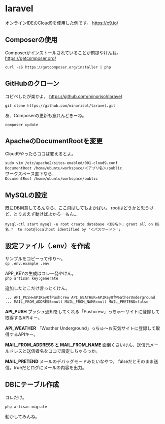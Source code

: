 # laravel

オンラインIDEのCloud9を使用した例です。
<https://c9.io/>

## Composerの使用

Composerがインストールされていることが前提やけんね。
<https://getcomposer.org/>

`curl -sS https://getcomposer.org/installer | php`

## GitHubのクローン

コピペしたが楽かよ。
<https://github.com/minorisol/laravel>

`git clone https://github.com/minorisol/laravel.git`

あ、Composerの更新も忘れんどきーね。

`composer update`

## ApacheのDocumentRootを変更

Cloud9やったらココば変えるとよ。

`sudo vim /etc/apache2/sites-enabled/001-cloud9.conf`  
`DocumentRoot /home/ubuntu/workspace/＜アプリ名＞/public`  
ワークスペース直下なら...  
`DocumentRoot /home/ubuntu/workspace/public`  

## MySQLの設定

既にDB用意してるんなら、ここ飛ばしてもよかばい。
rootはどうかと思うけど、とりあえず動けばよかろーもん...

`
    mysql-ctl start
    mysql -u root
    create database ＜DB名＞;
    grant all on DB名.*  to root@localhost identified by '＜パスワード＞';
`

## 設定ファイル（.env）を作成

サンプルをコピーって作り～。  
`cp .env.example .env`

APP_KEYの生成はコレ一発やけん。  
`php artisan key:generate`

追加したとこだけ言っとくけん。

`
    ...
    API_PUSH=APIKeyOfPushcrew
    API_WEATHER=APIKeyOfWeatherUnderground
    ...
    MAIL_FROM_ADDRESS=null
    MAIL_FROM_NAME=null
    MAIL_PRETEND=false
`

**API_PUSH**
  プッシュ通知をしてくれる「Pushcrew」っちゅ～サイトに登録して取得するAPIキー。

**API_WEATHER**
  「Weather Underground」っちゅ～お天気サイトに登録して取得するAPIキー。

**MAIL_FROM_ADDRESS と MAIL_FROM_NAME**
  面倒くさいけん、送信元メールドレスと送信者名をココで設定しちゃろっか。

**MAIL_PRETEND**
  メールのデバッグモードみたいなやつ。
  falseだとそのまま送信。trueだとログにメールの内容を出力。

## DBにテーブル作成

コレだけ。

`php artisan migrate`

動かしてみんね。